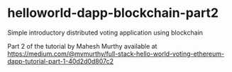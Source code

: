 # helloworld-dapp-blockchain-part2
Simple introductory distributed voting application using blockchain

Part 2 of the tutorial by Mahesh Murthy available at https://medium.com/@mvmurthy/full-stack-hello-world-voting-ethereum-dapp-tutorial-part-1-40d2d0d807c2
